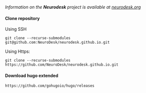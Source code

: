 _Information on the **Neurodesk** project is available at [neurodesk.org](https://www.neurodesk.org)_

#### Clone repository
Using SSH
```
git clone --recurse-submodules git@github.com:NeuroDesk/neurodesk.github.io.git
```
Using Https:
```
git clone --recurse-submodules https://github.com/NeuroDesk/neurodesk.github.io.git
````

#### Download hugo extended
```
https://github.com/gohugoio/hugo/releases
```